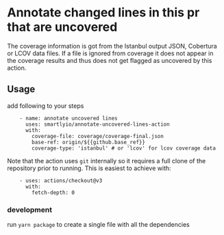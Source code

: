 # Annotate changed lines in this pr that are uncovered

The coverage information is got from the Istanbul output JSON, Cobertura or LCOV data files. If a file is ignored from coverage it does not appear in the coverage results and thus does not get flagged as uncovered by this action.

## Usage

add following to your steps

```
    - name: annotate uncovered lines
      uses: smartlyio/annotate-uncovered-lines-action
      with:
        coverage-file: coverage/coverage-final.json
        base-ref: origin/${{github.base_ref}}
        coverage-type: 'istanbul' # or 'lcov' for lcov coverage data
```

Note that the action uses `git` internally so it requires a full clone of the repository prior to running.
This is easiest to achieve with:

```
    - uses: actions/checkout@v3
      with:
        fetch-depth: 0
```

### development

run `yarn package` to create a single file with all the dependencies
